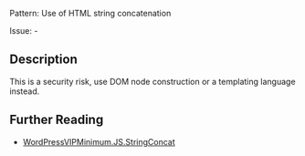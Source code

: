 Pattern: Use of HTML string concatenation

Issue: -

## Description

This is a security risk, use DOM node construction or a templating language instead.

## Further Reading

* [WordPressVIPMinimum.JS.StringConcat](https://github.com/Automattic/VIP-Coding-Standards/tree/develop/WordPressVIPMinimum/Sniffs/JS/StringConcatSniff.php)